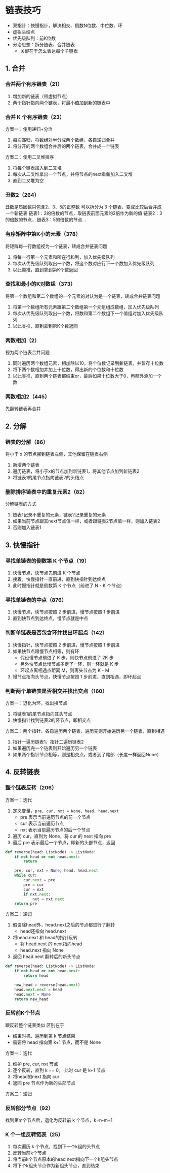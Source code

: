 # 链表技巧

- 双指针：快慢指针，解决相交、倒数N位数、中位数、环
- 虚拟头结点
- 优先级队列：前K位数
- 分治思想：拆分链表、合并链表
    - 关键在于怎么表达每个子链表

## 1. 合并

### 合并两个有序链表（21）

1. 增加新的链表（带虚拟节点）
2. 两个指针指向两个链表，将最小值加到新的链表中

### 合并 K 个有序链表（23）

方案一：使用递归+分治
1. 每次递归，将数组对半分成两个数组，各自递归合并
2. 将分开的两个数组合并后的两个链表，合并成一个链表

方案二：使用二叉堆排序
1. 将每个链表加入到二叉堆
2. 每次从二叉堆拿出一个节点，并将节点的next重新加入二叉堆
3. 直到二叉堆为空

### 丑数2（264）

丑数是质因数只包含2、3、5的正整数
可以拆分为 3 个链表，变成比较后合并成一个新链表
链表1：2的倍数的节点，取链表前面元素的2倍作为新的值
链表2：3的倍数的节点...
链表3：5的倍数的节点...

### 有序矩阵中第K小的元素（378）

将矩阵每一行数组视为一个链表，转成合并链表问题
1. 将每一行第一个元素和所在行和列，加入优先级队列
2. 每次从优先级队列取出一个数，将这个数对应行下一个数加入优先级队列
3. 以此类推，直到拿到第K个数返回

### 查找和最小的K对数组（373）

将第一个数组和第二个数组的一个元素的对认为是一个链表，转成合并链表问题
1. 将第一个数组所有元素跟第二个数组第一个元组组成数组，加入优先级队列
2. 每次从优先级队列取出一个数，将数和第二个数组下一个值组对加入优先级队列
3. 以此类推，直到拿到第K个数返回

### 两数相加（2）

视为两个链表合并问题
1. 同时遍历两个数组元素，相加除以10，将个位数记录到新链表，并暂存十位数
2. 将下两个数相加并加上十位数，得出新的个位数和十位数
3. 以此类推，直到两个链表都结束or，最后如果十位数大于0，再额外添加一个数

### 两数相加2（445）

先翻转链表再合并


## 2. 分解
### 链表的分解（86）

将小于 x 的节点挪到链表左侧，其他保留在链表右侧

1. 新增两个链表
2. 遍历链表，将小于x的节点加到新链表1，将其他节点加到新链表2
3. 将链表1的尾节点指向链表2的头结点

### 删除排序链表中的重复元素2（82）

分解链表的方式
1. 链表1记录不重复的元素，链表2记录重复的元素
2. 如果当前节点跟其next节点值一样，或者跟链表2节点值一样，则加入链表2
3. 否则加入链表1

## 3. 快慢指针


### 寻找单链表的倒数第 K 个节点（19）

1. 快慢节点，快节点先前进 K 个节点
2. 接着，快慢指针一直前进，直到快指针到达终点
3. 此时慢指针就是倒数第 K 个节点（前进了 N - K 个节点)

### 寻找单链表的中点（876）

1. 快慢节点，快节点按照 2 步前进，慢节点按照 1 步前进
2. 直到快节点到达终点，慢节点就是中点

### 判断单链表是否包含环并找出环起点（142）

1. 快慢指针，快节点按照 2 步前进，慢节点按照 1 步前进
2. 如果快节点跟慢节点相等，则有环
    - 假设慢节点前进了 K 步，则快节点前进了 2K 步
    - 另外快节点比慢节点多走了一环，则一环就是 K 步
    - 环起点离相遇点距离 M，则离头节点为 K - M
3. 慢节点指向头节点，快慢节点按照 1 步前进，直到相遇，即环起点

### 判断两个单链表是否相交并找出交点（160）

方案一：退化为环，找出换节点
1. 将链表1的尾节点指向其头节点
2. 快慢指针找到链表2的环节点，即相交点

方案二：两个指针，各自遍历两个链表，遍历完则开始遍历另一个链表，直到相遇
1. 指针一遍历链表1，指针二遍历链表2
2. 如果遍历完一个链表则开始遍历另一个链表
3. 如果两个指针节点相等，则是相交点，或者到了尾部（长度一样返回None）


## 4. 反转链表

### 整个链表反转（206）

方案一：迭代
1. 定义变量，`pre, cur, nxt = None, head, head.next`
    - pre 表示当前遍历节点的前一个节点
    - cur 表示当前遍历节点
    - nxt 表示当前遍历节点的后一个节点
2. 遍历 cur，直到为 None，将 cur 的 next 指向 pre
3. 最后 pre 表示最后一个节点，即新的头部节点，返回

```python
def reverse(head: ListNode) -> ListNode:
    if not head or not head.next:
        return

    pre, cur, nxt = None, head, head.next
    while cur:
        cur.next = pre
        pre = cur
        cur = nxt
        if nxt.next:
            nxt = nxt.next
    return pre
```

方案二：递归
1. 假设除head外，head.next之后的节点都进行了翻转
    - head还指向 head.next
2. 将head.next 和 head的指针反转
    - 将 head.next 的 next指向head
    - head.next 指向 None
3. 返回 head.next 翻转后的新头节点

```python
def reverse(head: ListNode) -> ListNode:
    if not head or not head.next:
        return head

    new_head = reverse(head.next)
    head.next.next = head
    head.next = None
    return new_head
```


### 反转前K个节点

跟反转整个链表类似
区别在于
- 结束时机，遍历到第 k 节点结束
- 需要将 head 指向第 k+1 节点，而不是 None

方案一：迭代
1. 维护 pre, cur, nxt 节点
2. 逐个反转，直到 k == 0， 此时 cur 是 k+1 节点
3. 将head的next 指向 cur
3. 返回 pre 节点作为新的头部节点

方案二：递归

### 反转部分节点（92）

找到第m个节点后，退化为反转前 k 个节点，k=n-m+1

### K 个一组反转链表（25）

1. 每次遍历 k 个节点，找到下一个k组的头节点
2. 反转当前k个节点
3. 将当前k个节点原本的head next指向下一个k组头节点
4. 将下个k组头节点作为新组头节点，直到结束